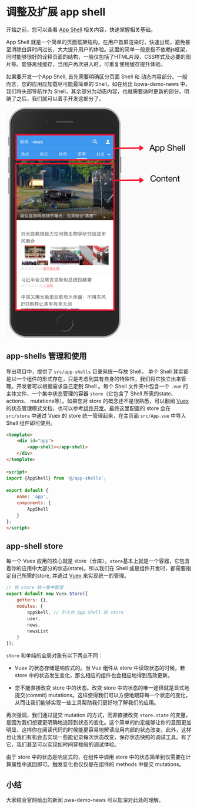 # 调整及扩展 app shell

开始之前，您可以查看 [App Shell](https://developers.google.com/web/fundamentals/architecture/app-shell?hl=zh-cn) 相关内容，快速掌握相关基础。

App Shell 就是一个简单的页面框架结构，在用户首屏渲染时，快速出现，避免甚至消除白屏时间过长，大大提升用户的体验。这里的简单一般是指不依赖js框架，同时能够很好的诠释页面的结构，一般仅包括了HTML片段、CSS样式及必要的图片等。能够离线缓存，当用户再次进入时，可重复使用缓存提升体验。

如果要开发一个App Shell, 首先需要明确区分页面 Shell 和 动态内容部分。一般而言，您的应用应加载尽可能最简单的 Shell，如在给出 bpwa-demo-news 中，我们将头部导航作为 Shell，其余部分为动态内容，也就需要适时更新的部分。明确了之后，我们就可以着手开发这部分了。

![示例](./images/app-shell-1.png)


## app-shells 管理和使用

导出项目中，提供了 `src/app-shells` 目录来统一存放 Shell， 单个 Shell 其实都是以一个组件的形式存在，只是考虑到其有自身的特殊性，我们将它独立出来管理。开发者可以根据需求自己定制 Shell 。每个 Shell 文件夹中包含一个 `.vue` 的主体文件、一个集中状态管理的容器 `store`（它包含了 Shell 所需的state、 actions、 mutations等）。如果您对 store 的概念还不是很熟悉，可以翻阅 [Vuex](https://vuex.vuejs.org/zh-cn/getting-started.html) 的状态管理模式文档，也可以参考[组件开发](./04-how-to-develop-a-component.md)。最终这里配置的 store 会在 `src/store` 中通过 Vuex 的 store 统一管理起来，在主页面 `src/App.vue` 中导入 Shell 组件即可使用。

``` html
<template>
    <div id="app">
        <app-shell></app-shell>
    </div>
</template>

<script>
import {AppShell} from '@/app-shells';

export default {
    name: 'app',
    components: {
        AppShell
    }
};
</script>
```



## app-shell store

每一个 Vuex 应用的核心就是 store（仓库）。`store`基本上就是一个容器，它包含着你的应用中大部分的状态(state)。所以我们在 Shell 或是组件开发时，都需要指定自己所需的store, 并通过 [Vuex](https://vuex.vuejs.org/zh-cn/getting-started.html)  来实现统一的管理。

``` js
// 将 store 统一集中管理
export default new Vuex.Store({
    getters: {},
    modules: {
        appShell, // 引入的 App Shell 的 store
        user,
        news,
        newsList
    }
});
```

`store` 和单纯的全局对象有以下两点不同：

* Vuex 的状态存储是响应式的。当 Vue 组件从 store 中读取状态的时候，若 store 中的状态发生变化，那么相应的组件也会相应地得到高效更新。

* 您不能直接改变 store 中的状态。改变 store 中的状态的唯一途径就是显式地提交(commit) mutations。这样使得我们可以方便地跟踪每一个状态的变化，从而让我们能够实现一些工具帮助我们更好地了解我们的应用。


再次强调，我们通过提交 mutation 的方式，而非直接改变 `store.state` 的变量，是因为我们想要更明确地追踪到状态的变化。这个简单的约定能够让你的意图更加明显，这样你在阅读代码的时候能更容易地解读应用内部的状态改变。此外，这样也让我们有机会去实现一些能记录每次状态改变，保存状态快照的调试工具。有了它，我们甚至可以实现如时间穿梭般的调试体验。

由于 store 中的状态是响应式的，在组件中调用 store 中的状态简单到仅需要在计算属性中返回即可。触发变化也仅仅是在组件的 methods 中提交 mutations。


## 小结

大家结合官网给出的新闻 pwa-demo-news 可以加深对此处的理解。




